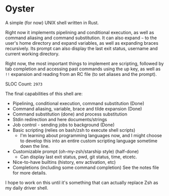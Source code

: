 # Oyster

A simple (for now) UNIX shell written in Rust.

Right now it implements pipelining and conditional execution, as well as command aliasing and command substitution. It can also expand `~` to the user's home directory and expand variables, as well as expanding braces recursively. Its prompt can also display the last exit status, username and current working directory.

Right now, the most important things to implement are scripting, followed by tab completion and accessing past commands using the up key, as well as `!!` expansion and reading from an RC file (to set aliases and the prompt).

SLOC Count: `2973`

The final capabilities of this shell are:
- Pipelining, conditional execution, command substitution (Done)
- Command aliasing, variable, brace and tilde expansion (Done)
- Command substitution (done) and process substitution
- Stdin redirection and here documents/strings
- Job control - sending jobs to background (Done)
- Basic scripting (relies on bash/zsh to execute shell scripts)
    - I'm learning about programming languages now, and I might choose to develop this into an entire custom scripting language sometime down the line.
- Customizable prompt (oh-my-zsh/starship style) (half-done)
    - Can display last exit status, pwd, git status, time, etcetc.
- Nice-to-have builtins (history, env activation, etc)
- Completions (including some command completion)
See the notes file for more details.

I hope to work on this until it's something that can actually replace Zsh as my daily driver shell.